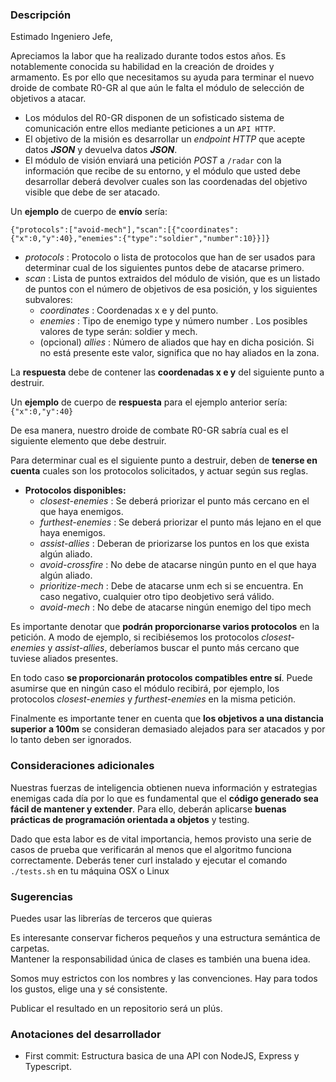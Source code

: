 ### Descripción

Estimado Ingeniero Jefe,

Apreciamos la labor que ha realizado durante todos estos años. Es notablemente conocida su habilidad en la creación de droides y armamento. Es por ello que necesitamos su ayuda para terminar el nuevo droide de combate R0-GR al que aún le falta el módulo de selección de objetivos a atacar.

- Los módulos del R0-GR disponen de un sofisticado sistema de comunicación entre ellos mediante peticiones a un `API HTTP`.
- El objetivo de la misión es desarrollar un _endpoint HTTP_ que acepte datos **_JSON_** y devuelva datos **_JSON_**.
- El módulo de visión enviará una petición _POST_ a `/radar` con la información que recibe de su entorno, y el módulo que usted debe desarrollar deberá devolver cuales son las coordenadas del objetivo visible que debe de ser atacado.

Un **ejemplo** de cuerpo de **envío** sería:

`{"protocols":["avoid-mech"],"scan":[{"coordinates": {"x":0,"y":40},"enemies":{"type":"soldier","number":10}}]}`

- _protocols_ : Protocolo o lista de protocolos que han de ser usados para determinar cual de los siguientes puntos debe de atacarse primero.
- _scan_ : Lista de puntos extraidos del módulo de visión, que es un listado de puntos con el número de objetivos de esa posición, y los siguientes subvalores:
  - _coordinates_ : Coordenadas x e y del punto.
  - _enemies_ : Tipo de enemigo type y número number . Los posibles valores de type serán: soldier y mech.
  - (opcional) _allies_ : Número de aliados que hay en dicha posición. Si no está presente este valor, significa que no hay aliados en la zona.

La **respuesta** debe de contener las **coordenadas x e y** del siguiente punto a destruir.

Un **ejemplo** de cuerpo de **respuesta** para el ejemplo anterior sería: `{"x":0,"y":40}`

De esa manera, nuestro droide de combate R0-GR sabría cual es el siguiente elemento que debe destruir.

Para determinar cual es el siguiente punto a destruir, deben de **tenerse en cuenta** cuales son los protocolos solicitados, y actuar según sus reglas.

- **Protocolos disponibles:**
  - _closest-enemies_ : Se deberá priorizar el punto más cercano en el que haya enemigos.
  - _furthest-enemies_ : Se deberá priorizar el punto más lejano en el que haya enemigos.
  - _assist-allies_ : Deberan de priorizarse los puntos en los que exista algún aliado.
  - _avoid-crossfire_ : No debe de atacarse ningún punto en el que haya algún aliado.
  - _prioritize-mech_ : Debe de atacarse unm ech si se encuentra. En caso negativo, cualquier otro tipo deobjetivo será válido.
  - _avoid-mech_ : No debe de atacarse ningún enemigo del tipo mech

Es importante denotar que **podrán proporcionarse varios protocolos** en la petición. A modo de ejemplo, si recibiésemos los protocolos _closest-enemies_ y _assist-allies_, deberíamos buscar el punto más cercano que tuviese aliados presentes.

En todo caso **se proporcionarán protocolos compatibles entre sí**. Puede asumirse que en ningún caso el módulo recibirá, por ejemplo, los protocolos _closest-enemies_ y _furthest-enemies_ en la misma petición.

Finalmente es importante tener en cuenta que **los objetivos a una distancia superior a 100m** se consideran demasiado alejados para ser atacados y por lo tanto deben ser ignorados.

### Consideraciones adicionales

Nuestras fuerzas de inteligencia obtienen nueva información y estrategias enemigas cada día por lo que es fundamental que el **código generado sea fácil de mantener y extender**. Para ello, deberán aplicarse **buenas prácticas de programación orientada a objetos** y testing.

Dado que esta labor es de vital importancia, hemos provisto una serie de casos de prueba que verificarán al menos que el algoritmo funciona correctamente.
Deberás tener curl instalado y ejecutar el comando `./tests.sh` en tu máquina OSX o Linux

### Sugerencias

Puedes usar las librerías de terceros que quieras

Es interesante conservar ficheros pequeños y una estructura semántica de carpetas.\
Mantener la responsabilidad única de clases es también una buena idea.

Somos muy estrictos con los nombres y las convenciones. Hay para todos los gustos, elige una y sé consistente.

Publicar el resultado en un repositorio será un plús.

### Anotaciones del desarrollador

- First commit: Estructura basica de una API con NodeJS, Express y Typescript.

